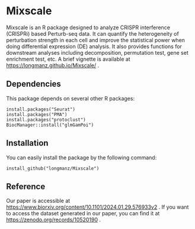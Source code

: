 # Mixscale 
Mixscale is an R package designed to analyze CRISPR interference (CRISPRi) based Perturb-seq data. It can quantify the heterogeneity of perturbation strength in each cell and improve the statistical power when doing differential expression (DE) analysis. It also provides functions for downstream analyses including decomposition, permutation test, gene set enrichment test, etc. A brief vignette is available at https://longmanz.github.io/Mixscale/ .

## Dependencies
This package depends on several other R packages:
```
install.packages("Seurat")
install.packages("PMA")
install.packages("protoclust")
BiocManager::install("glmGamPoi")
```

## Installation 
You can easily install the package by the following command:
```
install_github("longmanz/Mixscale")
```

## Reference
Our paper is accessible at https://www.biorxiv.org/content/10.1101/2024.01.29.576933v2 .
If you want to access the dataset generated in our paper, you can find it at https://zenodo.org/records/10520190 .


